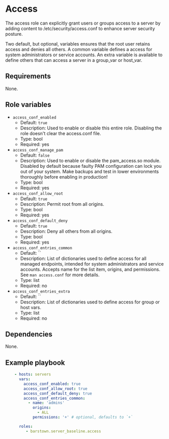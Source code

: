 # Access

The access role can explicitly grant users or groups access to a server by
adding content to /etc/security/access.conf to enhance server security posture.

Two default, but optional, variables ensures that the root user retains access
and denies all others. A common variable defines a access for system
administrators or service accounts. An extra variable is available to
define others that can access a server in a group_var or host_var.

## Requirements

None.

## Role variables

- `access_conf_enabled`
  - Default: `true`
  - Description: Used to enable or disable this entire role. Disabling the role
    doesn't clear the access.conf file.
  - Type: bool
  - Required: yes
- `access_conf_manage_pam`
  - Default: `false`
  - Description: Used to enable or disable the pam_access.so module. Disabled
    by default because faulty PAM configuration can lock you out of your
    system. Make backups and test in lower environments thoroughly before
    enabling in production!
  - Type: bool
  - Required: yes
- `access_conf_allow_root`
  - Default: `true`
  - Description: Permit root from all origins.
  - Type: bool
  - Required: yes
- `access_conf_default_deny`
  - Default: `true`
  - Description: Deny all others from all origins.
  - Type: bool
  - Required: yes
- `access_conf_entries_common`
  - Default: ``
  - Description: List of dictionaries used to define access for all managed
    endpoints, intended for system administrators and service accounts. Accepts
    name for the list item, origins, and permissions. See `man access.conf` for
    more details.
  - Type: list
  - Required: no
- `access_conf_entries_extra`
  - Default: ``
  - Description: List of dictionaries used to define access for group or host
    vars.
  - Type: list
  - Required: no

## Dependencies

None.

## Example playbook

```yml
    - hosts: servers
      vars:
        access_conf_enabled: true
        access_conf_allow_root: true
        access_conf_default_deny: true
        access_conf_entries_common:
          - name: 'admins'
            origins:
              - ALL
            permissions: '+' # optional, defaults to `+`

      roles:
         - barstown.server_baseline.access
```

